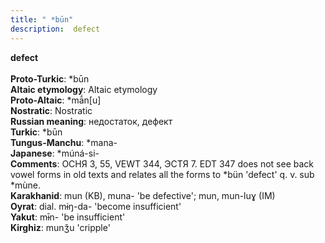 ```yaml
---
title: " *būn"
description:  defect
---
```

<p data-pagefind-weight="0.5">
<strong> defect</strong><br><br>
<strong>Proto-Turkic</strong>:  *būn<br>
<strong>Altaic etymology</strong>:  Altaic etymology<br>
<strong> Proto-Altaic</strong>:  *mā́n[u]<br>
<strong>Nostratic</strong>:  Nostratic<br>
<strong>Russian meaning</strong>:  недостаток, дефект<br>
<strong>Turkic</strong>:  *būn<br>
<strong>Tungus-Manchu</strong>:  *mana-<br>
<strong>Japanese</strong>:  *múná-si-<br>
<strong>Comments</strong>:  ОСНЯ 3, 55, VEWT 344, ЭСТЯ 7. EDT 347 does not see back vowel forms in old texts and relates all the forms to *bün 'defect' q. v. sub *mùne.<br>
<strong>Karakhanid</strong>:  mun (KB), muna- 'be defective'; mun, mun-luɣ (IM)<br>
<strong>Oyrat</strong>:  dial. mɨŋ-da- 'become insufficient'<br>
<strong>Yakut</strong>:  mɨ̄n- 'be insufficient'<br>
<strong>Kirghiz</strong>:  munǯu 'cripple'<br>

</p>

